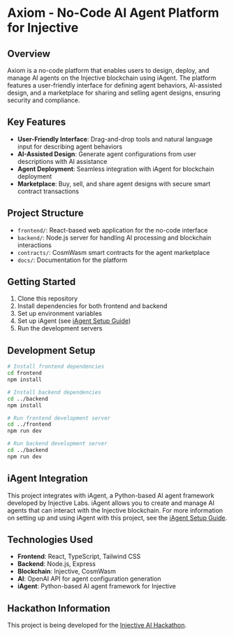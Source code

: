# Axiom - No-Code AI Agent Platform for Injective

## Overview
Axiom is a no-code platform that enables users to design, deploy, and manage AI agents on the Injective blockchain using iAgent. The platform features a user-friendly interface for defining agent behaviors, AI-assisted design, and a marketplace for sharing and selling agent designs, ensuring security and compliance.

## Key Features
- **User-Friendly Interface**: Drag-and-drop tools and natural language input for describing agent behaviors
- **AI-Assisted Design**: Generate agent configurations from user descriptions with AI assistance
- **Agent Deployment**: Seamless integration with iAgent for blockchain deployment
- **Marketplace**: Buy, sell, and share agent designs with secure smart contract transactions

## Project Structure
- `frontend/`: React-based web application for the no-code interface
- `backend/`: Node.js server for handling AI processing and blockchain interactions
- `contracts/`: CosmWasm smart contracts for the agent marketplace
- `docs/`: Documentation for the platform

## Getting Started
1. Clone this repository
2. Install dependencies for both frontend and backend
3. Set up environment variables
4. Set up iAgent (see [iAgent Setup Guide](docs/iagent-setup.md))
5. Run the development servers

## Development Setup
```bash
# Install frontend dependencies
cd frontend
npm install

# Install backend dependencies
cd ../backend
npm install

# Run frontend development server
cd ../frontend
npm run dev

# Run backend development server
cd ../backend
npm run dev
```

## iAgent Integration
This project integrates with iAgent, a Python-based AI agent framework developed by Injective Labs. iAgent allows you to create and manage AI agents that can interact with the Injective blockchain. For more information on setting up and using iAgent with this project, see the [iAgent Setup Guide](docs/iagent-setup.md).

## Technologies Used
- **Frontend**: React, TypeScript, Tailwind CSS
- **Backend**: Node.js, Express
- **Blockchain**: Injective, CosmWasm
- **AI**: OpenAI API for agent configuration generation
- **iAgent**: Python-based AI agent framework for Injective

## Hackathon Information
This project is being developed for the [Injective AI Hackathon](https://dorahacks.io/hackathon/injective-ai/). 